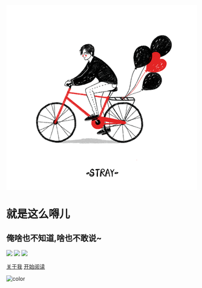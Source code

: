 ![logo](/assets/images/stray.gif ':size=20% :id=cover-logo')

# **就是这么嘚儿**
## **俺啥也不知道,啥也不敢说~**

![](https://img.shields.io/badge/version-v1.0.0-blue.svg) ![](https://img.shields.io/badge/author-whsin-red.svg) ![](https://img.shields.io/badge/license-MIT-green.svg)

<span id="busuanzi_container_site_pv" style='display:none'>
    👀 本站总访问量：<span id="busuanzi_value_site_pv"></span> 次
</span>
<span id="busuanzi_container_site_uv" style='display:none'>
    | 🚴‍♂️ 本站总访客数：<span id="busuanzi_value_site_uv"></span> 人
</span>

[关于我](https://gitee.com/whsin/javaOwner) [开始阅读](./)


<!-- 自定义背景图片 -->
<!-- ![](background.png) -->
<!-- 自定义背景颜色 -->
![color](#fff)
